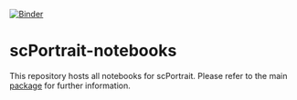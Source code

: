 [![Binder](https://mybinder.org/badge_logo.svg)](https://mybinder.org/v2/gh/mannlabs/scportrait-notebooks/HEAD)

# scPortrait-notebooks

This repository hosts all notebooks for scPortrait. Please refer to the main [package](https://github.com/MannLabs/scPortrait) for further information.

